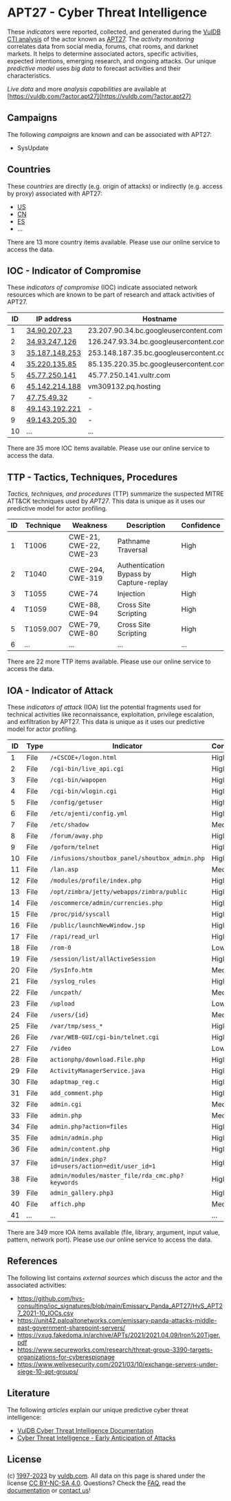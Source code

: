 # APT27 - Cyber Threat Intelligence

These _indicators_ were reported, collected, and generated during the [VulDB CTI analysis](https://vuldb.com/?kb.cti) of the actor known as [APT27](https://vuldb.com/?actor.apt27). The _activity monitoring_ correlates data from social media, forums, chat rooms, and darknet markets. It helps to determine associated actors, specific activities, expected intentions, emerging research, and ongoing attacks. Our unique _predictive model_ uses _big data_ to forecast activities and their characteristics.

_Live data_ and more _analysis capabilities_ are available at [https://vuldb.com/?actor.apt27](https://vuldb.com/?actor.apt27)

## Campaigns

The following _campaigns_ are known and can be associated with APT27:

* SysUpdate

## Countries

These _countries_ are directly (e.g. origin of attacks) or indirectly (e.g. access by proxy) associated with APT27:

* [US](https://vuldb.com/?country.us)
* [CN](https://vuldb.com/?country.cn)
* [ES](https://vuldb.com/?country.es)
* ...

There are 13 more country items available. Please use our online service to access the data.

## IOC - Indicator of Compromise

These _indicators of compromise_ (IOC) indicate associated network resources which are known to be part of research and attack activities of APT27.

ID | IP address | Hostname | Campaign | Confidence
-- | ---------- | -------- | -------- | ----------
1 | [34.90.207.23](https://vuldb.com/?ip.34.90.207.23) | 23.207.90.34.bc.googleusercontent.com | - | Medium
2 | [34.93.247.126](https://vuldb.com/?ip.34.93.247.126) | 126.247.93.34.bc.googleusercontent.com | SysUpdate | Medium
3 | [35.187.148.253](https://vuldb.com/?ip.35.187.148.253) | 253.148.187.35.bc.googleusercontent.com | SysUpdate | Medium
4 | [35.220.135.85](https://vuldb.com/?ip.35.220.135.85) | 85.135.220.35.bc.googleusercontent.com | SysUpdate | Medium
5 | [45.77.250.141](https://vuldb.com/?ip.45.77.250.141) | 45.77.250.141.vultr.com | - | Medium
6 | [45.142.214.188](https://vuldb.com/?ip.45.142.214.188) | vm309132.pq.hosting | SysUpdate | High
7 | [47.75.49.32](https://vuldb.com/?ip.47.75.49.32) | - | SysUpdate | High
8 | [49.143.192.221](https://vuldb.com/?ip.49.143.192.221) | - | - | High
9 | [49.143.205.30](https://vuldb.com/?ip.49.143.205.30) | - | - | High
10 | ... | ... | ... | ...

There are 35 more IOC items available. Please use our online service to access the data.

## TTP - Tactics, Techniques, Procedures

_Tactics, techniques, and procedures_ (TTP) summarize the suspected MITRE ATT&CK techniques used by _APT27_. This data is unique as it uses our predictive model for actor profiling.

ID | Technique | Weakness | Description | Confidence
-- | --------- | -------- | ----------- | ----------
1 | T1006 | CWE-21, CWE-22, CWE-23 | Pathname Traversal | High
2 | T1040 | CWE-294, CWE-319 | Authentication Bypass by Capture-replay | High
3 | T1055 | CWE-74 | Injection | High
4 | T1059 | CWE-88, CWE-94 | Cross Site Scripting | High
5 | T1059.007 | CWE-79, CWE-80 | Cross Site Scripting | High
6 | ... | ... | ... | ...

There are 22 more TTP items available. Please use our online service to access the data.

## IOA - Indicator of Attack

These _indicators of attack_ (IOA) list the potential fragments used for technical activities like reconnaissance, exploitation, privilege escalation, and exfiltration by APT27. This data is unique as it uses our predictive model for actor profiling.

ID | Type | Indicator | Confidence
-- | ---- | --------- | ----------
1 | File | `/+CSCOE+/logon.html` | High
2 | File | `/cgi-bin/live_api.cgi` | High
3 | File | `/cgi-bin/wapopen` | High
4 | File | `/cgi-bin/wlogin.cgi` | High
5 | File | `/config/getuser` | High
6 | File | `/etc/ajenti/config.yml` | High
7 | File | `/etc/shadow` | Medium
8 | File | `/forum/away.php` | High
9 | File | `/goform/telnet` | High
10 | File | `/infusions/shoutbox_panel/shoutbox_admin.php` | High
11 | File | `/lan.asp` | Medium
12 | File | `/modules/profile/index.php` | High
13 | File | `/opt/zimbra/jetty/webapps/zimbra/public` | High
14 | File | `/oscommerce/admin/currencies.php` | High
15 | File | `/proc/pid/syscall` | High
16 | File | `/public/launchNewWindow.jsp` | High
17 | File | `/rapi/read_url` | High
18 | File | `/rom-0` | Low
19 | File | `/session/list/allActiveSession` | High
20 | File | `/SysInfo.htm` | Medium
21 | File | `/syslog_rules` | High
22 | File | `/uncpath/` | Medium
23 | File | `/upload` | Low
24 | File | `/users/{id}` | Medium
25 | File | `/var/tmp/sess_*` | High
26 | File | `/var/WEB-GUI/cgi-bin/telnet.cgi` | High
27 | File | `/video` | Low
28 | File | `actionphp/download.File.php` | High
29 | File | `ActivityManagerService.java` | High
30 | File | `adaptmap_reg.c` | High
31 | File | `add_comment.php` | High
32 | File | `admin.cgi` | Medium
33 | File | `admin.php` | Medium
34 | File | `admin.php?action=files` | High
35 | File | `admin/admin.php` | High
36 | File | `admin/content.php` | High
37 | File | `admin/index.php?id=users/action=edit/user_id=1` | High
38 | File | `admin/modules/master_file/rda_cmc.php?keywords` | High
39 | File | `admin_gallery.php3` | High
40 | File | `affich.php` | Medium
41 | ... | ... | ...

There are 349 more IOA items available (file, library, argument, input value, pattern, network port). Please use our online service to access the data.

## References

The following list contains _external sources_ which discuss the actor and the associated activities:

* https://github.com/hvs-consulting/ioc_signatures/blob/main/Emissary_Panda_APT27/HvS_APT27_2021-10_IOCs.csv
* https://unit42.paloaltonetworks.com/emissary-panda-attacks-middle-east-government-sharepoint-servers/
* https://vxug.fakedoma.in/archive/APTs/2021/2021.04.09/Iron%20Tiger.pdf
* https://www.secureworks.com/research/threat-group-3390-targets-organizations-for-cyberespionage
* https://www.welivesecurity.com/2021/03/10/exchange-servers-under-siege-10-apt-groups/

## Literature

The following _articles_ explain our unique predictive cyber threat intelligence:

* [VulDB Cyber Threat Intelligence Documentation](https://vuldb.com/?kb.cti)
* [Cyber Threat Intelligence - Early Anticipation of Attacks](https://www.scip.ch/en/?labs.20201022)

## License

(c) [1997-2023](https://vuldb.com/?kb.changelog) by [vuldb.com](https://vuldb.com/?kb.about). All data on this page is shared under the license [CC BY-NC-SA 4.0](https://creativecommons.org/licenses/by-nc-sa/4.0/). Questions? Check the [FAQ](https://vuldb.com/?kb.faq), read the [documentation](https://vuldb.com/?kb) or [contact us](https://vuldb.com/?contact)!

